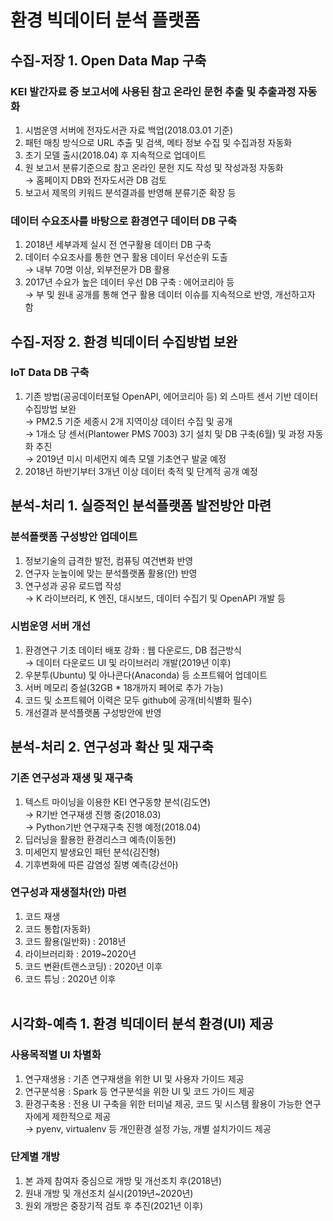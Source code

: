 # 환경 빅데이터 분석 플랫폼  
## 수집-저장 1. Open Data Map 구축  
### KEI 발간자료 중 보고서에 사용된 참고 온라인 문헌 추출 및 추출과정 자동화
  
1) 시범운영 서버에 전자도서관 자료 백업(2018.03.01 기준)  
2) 패턴 매칭 방식으로 URL 추출 및 검색, 메타 정보 수집 및 수집과정 자동화  
3) 초기 모델 출시(2018.04) 후 지속적으로 업데이트  
4) 원 보고서 분류기준으로 참고 온라인 문헌 지도 작성 및 작성과정 자동화  
→ 홈페이지 DB와 전자도서관 DB 검토
5) 보고서 제목의 키워드 분석결과를 반영해 분류기준 확장 등  
  
### 데이터 수요조사를 바탕으로 환경연구 데이터 DB 구축  
1) 2018년 세부과제 실시 전 연구활용 데이터 DB 구축  
2) 데이터 수요조사를 통한 연구 활용 데이터 우선순위 도출  
→ 내부 70명 이상, 외부전문가 DB 활용  
3) 2017년 수요가 높은 데이터 우선 DB 구축 : 에어코리아 등  
→ 부 및 원내 공개를 통해 연구 활용 데이터 이슈를 지속적으로 반영, 개선하고자 함  
  
## 수집-저장 2. 환경 빅데이터 수집방법 보완  
### IoT Data DB 구축  
1) 기존 방법(공공데이터포털 OpenAPI, 에어코리아 등) 외 스마트 센서 기반 데이터 수집방법 보완  
→ PM2.5 기준 세종시 2개 지역이상 데이터 수집 및 공개  
→ 1개소 당 센서(Plantower PMS 7003) 3기 설치 및 DB 구축(6월) 및 과정 자동화 추진  
→ 2019년 미시 미세먼지 예측 모델 기초연구 발굴 예정  
2) 2018년 하반기부터 3개년 이상 데이터 축적 및 단계적 공개 예정  
  
## 분석-처리 1. 실증적인 분석플랫폼 발전방안 마련  
### 분석플랫폼 구성방안 업데이트  
1) 정보기술의 급격한 발전, 컴퓨팅 여건변화 반영   
2) 연구자 눈높이에 맞는 분석플랫폼 활용(안) 반영  
3) 연구성과 공유 로드맵 작성  
→ K 라이브러리, K 엔진, 대시보드, 데이터 수집기 및 OpenAPI 개발 등  
  
### 시범운영 서버 개선  
1) 환경연구 기초 데이터 배포 강화 : 웹 다운로드, DB 접근방식  
→ 데이터 다운로드 UI 및 라이브러리 개발(2019년 이후)  
2) 우분투(Ubuntu) 및 아나콘다(Anaconda) 등 소프트웨어 업데이트  
3) 서버 메모리 증설(32GB * 18개까지 페어로 추가 가능)  
4) 코드 및 소프트웨어 이력은 모두 github에 공개(비식별화 필수)  
5) 개선결과 분석플랫폼 구성방안에 반영  
  
## 분석-처리 2. 연구성과 확산 및 재구축  
### 기존 연구성과 재생 및 재구축  
1) 텍스트 마이닝을 이용한 KEI 연구동향 분석(김도연)  
→ R기반 연구재생 진행 중(2018.03)  
→ Python기반 연구재구축 진행 예정(2018.04)  
2) 딥러닝을 활용한 환경리스크 예측(이동현)  
3) 미세먼지 발생요인 패턴 분석(김진형)  
4) 기후변화에 따른 감염성 질병 예측(강선아)  
  
### 연구성과 재생절차(안) 마련  
1) 코드 재생  
2) 코드 통합(자동화)  
3) 코드 활용(일반화) : 2018년  
4) 라이브러리화 : 2019~2020년  
5) 코드 변환(트랜스코딩) : 2020년 이후  
6) 코드 튜닝 : 2020년 이후  
  
## 시각화-예측 1. 환경 빅데이터 분석 환경(UI) 제공  
### 사용목적별 UI 차별화  
1) 연구재생용 : 기존 연구재생을 위한 UI 및 사용자 가이드 제공  
2) 연구분석용 : Spark 등 연구분석을 위한 UI 및 코드 가이드 제공  
3) 환경구축용 : 전용 UI 구축을 위한 터미널 제공, 코드 및 시스템 활용이 가능한 연구자에게 제한적으로 제공  
→ pyenv, virtualenv 등 개인환경 설정 가능, 개별 설치가이드 제공  
  
### 단계별 개방  
1) 본 과제 참여자 중심으로 개방 및 개선조치 후(2018년)  
2) 원내 개방 및 개선조치 실시(2019년~2020년)  
3) 원외 개방은 중장기적 검토 후 추진(2021년 이후)  
